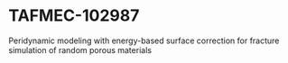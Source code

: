 # TAFMEC-102987
Peridynamic modeling with energy-based surface correction for fracture simulation of random porous materials
